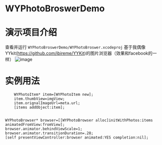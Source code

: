 # WYPhotoBroswerDemo
演示项目介绍
==============
查看并运行 `WYPhotoBroswerDemo/WYPhotoBroswer.xcodeproj`
基于我偶像YYkit(https://github.com/ibireme/YYKit)的图片浏览器（效果和facebook的一样）
![image](https://github.com/wy19901227/WYPhotoBroswerDemo/raw/master/snapshort/a.gif)

实例用法
============
        
        WYPhotoItem* item=[WYPhotoItem new];
        item.thumbView=imgView;
        item.orignalImageUrl=meta.url;
        [items addObject:item];
        
    
    WYPhotoBrowser* browser=[[WYPhotoBrowser alloc]initWithPhotos:items animatedFromView:fromView];
    browser.animator.behindViewScale=1;
    browser.animator.transitionDuration=.28;
    [self presentViewController:browser animated:YES completion:nil];
